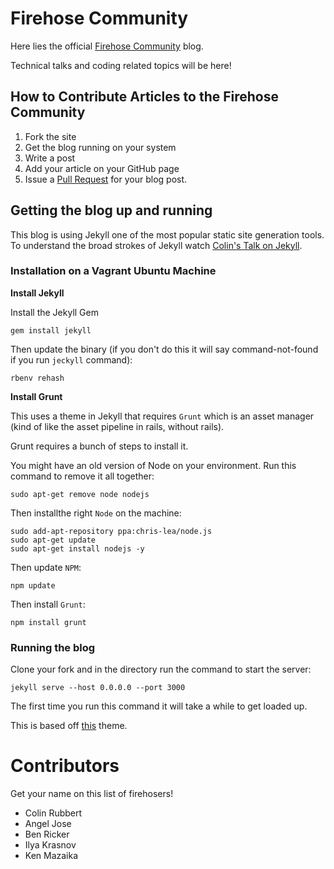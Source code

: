 # Firehose Community

Here lies the official [Firehose Community](http://community.thefirehoseproject.com) blog.

Technical talks and coding related topics will be here!

## How to Contribute Articles to the Firehose Community

1. Fork the site
2. Get the blog running on your system
3. Write a post
4. Add your article on your GitHub page
5. Issue a [Pull Request](https://github.com/FirehoseCommunity/community.thefirehoseproject.com/compare) for your blog post.

## Getting the blog up and running

This blog is using Jekyll one of the most popular static site generation tools.  To understand the broad strokes of Jekyll watch [Colin's Talk on Jekyll](http://community.thefirehoseproject.com/2015/07/16/colin-rubbert-talks-about-jekyll.html).

### Installation on a Vagrant Ubuntu Machine

**Install Jekyll**

Install the Jekyll Gem

```
gem install jekyll
```

Then update the binary (if you don't do this it will say command-not-found if you run `jeckyll` command):

```
rbenv rehash
```

**Install Grunt**

This uses a theme in Jekyll that requires `Grunt` which is an asset manager (kind of like the asset pipeline in rails, without rails).

Grunt requires a bunch of steps to install it.

You might have an old version of Node on your environment.  Run this command to remove it all together:

```
sudo apt-get remove node nodejs
```

Then installthe right `Node` on the machine:

```
sudo add-apt-repository ppa:chris-lea/node.js
sudo apt-get update
sudo apt-get install nodejs -y 

```

Then update `NPM`: 

```
npm update
```

Then install `Grunt`:

```
npm install grunt
```

### Running the blog

Clone your fork and in the directory run the command to start the server:

```
jekyll serve --host 0.0.0.0 --port 3000
```

The first time you run this command it will take a while to get loaded up.



This is based off [this](https://github.com/IronSummitMedia/startbootstrap-clean-blog-jekyll) theme.


# Contributors

Get your name on this list of firehosers!

* Colin Rubbert
* Angel Jose
* Ben Ricker
* Ilya Krasnov
* Ken Mazaika